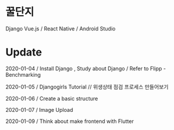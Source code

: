 # 꿀단지

Django
Vue.js / React Native / Android Studio

# Update
2020-01-04 / Install Django , Study about Django / Refer to Flipp - Benchmarking

2020-01-05 / Djangogirls Tutorial // 위생상태 점검 프로세스 만들어보기

2020-01-06 / Create a basic structure

2020-01-07 / Image Upload

2020-01-09 / Think about make frontend with Flutter
